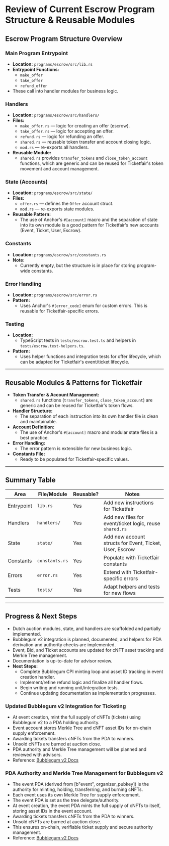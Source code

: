 # Review of Current Escrow Program Structure & Reusable Modules

## Escrow Program Structure Overview

### Main Program Entrypoint
- **Location:** `programs/escrow/src/lib.rs`
- **Entrypoint Functions:**
  - `make_offer`
  - `take_offer`
  - `refund_offer`
- These call into handler modules for business logic.

### Handlers
- **Location:** `programs/escrow/src/handlers/`
- **Files:**
  - `make_offer.rs` — logic for creating an offer (escrow).
  - `take_offer.rs` — logic for accepting an offer.
  - `refund.rs` — logic for refunding an offer.
  - `shared.rs` — reusable token transfer and account closing logic.
  - `mod.rs` — re-exports all handlers.
- **Reusable Module:**
  - `shared.rs` provides `transfer_tokens` and `close_token_account` functions, which are generic and can be reused for Ticketfair's token movement and account management.

### State (Accounts)
- **Location:** `programs/escrow/src/state/`
- **Files:**
  - `offer.rs` — defines the `Offer` account struct.
  - `mod.rs` — re-exports state modules.
- **Reusable Pattern:**
  - The use of Anchor's `#[account]` macro and the separation of state into its own module is a good pattern for Ticketfair's new accounts (Event, Ticket, User, Escrow).

### Constants
- **Location:** `programs/escrow/src/constants.rs`
- **Note:**
  - Currently empty, but the structure is in place for storing program-wide constants.

### Error Handling
- **Location:** `programs/escrow/src/error.rs`
- **Pattern:**
  - Uses Anchor's `#[error_code]` enum for custom errors. This is reusable for Ticketfair-specific errors.

### Testing
- **Location:**
  - TypeScript tests in `tests/escrow.test.ts` and helpers in `tests/escrow.test-helpers.ts`.
- **Pattern:**
  - Uses helper functions and integration tests for offer lifecycle, which can be adapted for Ticketfair's event/ticket lifecycle.

---

## Reusable Modules & Patterns for Ticketfair

- **Token Transfer & Account Management:**
  - `shared.rs` functions (`transfer_tokens`, `close_token_account`) are generic and can be reused for Ticketfair's token flows.
- **Handler Structure:**
  - The separation of each instruction into its own handler file is clean and maintainable.
- **Account Definition:**
  - The use of Anchor's `#[account]` macro and modular state files is a best practice.
- **Error Handling:**
  - The error pattern is extensible for new business logic.
- **Constants File:**
  - Ready to be populated for Ticketfair-specific values.

---

## Summary Table

| Area         | File/Module                | Reusable? | Notes                                                      |
|--------------|----------------------------|-----------|------------------------------------------------------------|
| Entrypoint   | `lib.rs`                   | Yes       | Add new instructions for Ticketfair                        |
| Handlers     | `handlers/`                | Yes       | Add new files for event/ticket logic, reuse `shared.rs`    |
| State        | `state/`                   | Yes       | Add new account structs for Event, Ticket, User, Escrow    |
| Constants    | `constants.rs`             | Yes       | Populate with Ticketfair constants                         |
| Errors       | `error.rs`                 | Yes       | Extend with Ticketfair-specific errors                     |
| Tests        | `tests/`                   | Yes       | Adapt helpers and tests for new flows                      |

---

## Progress & Next Steps

- Dutch auction modules, state, and handlers are scaffolded and partially implemented.
- Bubblegum v2 integration is planned, documented, and helpers for PDA derivation and authority checks are implemented.
- Event, Bid, and Ticket accounts are updated for cNFT asset tracking and Merkle Tree management.
- Documentation is up-to-date for advisor review.
- **Next Steps:**
  - Complete Bubblegum CPI minting loop and asset ID tracking in event creation handler.
  - Implement/refine refund logic and finalize all handler flows.
  - Begin writing and running unit/integration tests.
  - Continue updating documentation as implementation progresses.

### Updated Bubblegum v2 Integration for Ticketing
- At event creation, mint the full supply of cNFTs (tickets) using Bubblegum v2 to a PDA holding authority.
- Event account stores Merkle Tree and cNFT asset IDs for on-chain supply enforcement.
- Awarding tickets transfers cNFTs from the PDA to winners.
- Unsold cNFTs are burned at auction close.
- PDA authority and Merkle Tree management will be planned and reviewed with advisors.
- Reference: [Bubblegum v2 Docs](https://developers.metaplex.com/bubblegum-v2)

### PDA Authority and Merkle Tree Management for Bubblegum v2
- The event PDA (derived from [b"event", organizer_pubkey]) is the authority for minting, holding, transferring, and burning cNFTs.
- Each event uses its own Merkle Tree for supply enforcement.
- The event PDA is set as the tree delegate/authority.
- At event creation, the event PDA mints the full supply of cNFTs to itself, storing asset IDs in the event account.
- Awarding tickets transfers cNFTs from the PDA to winners.
- Unsold cNFTs are burned at auction close.
- This ensures on-chain, verifiable ticket supply and secure authority management.
- Reference: [Bubblegum v2 Docs](https://developers.metaplex.com/bubblegum-v2) 